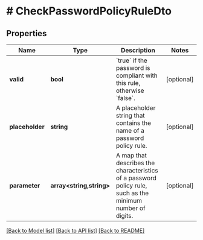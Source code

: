# # CheckPasswordPolicyRuleDto

## Properties

Name | Type | Description | Notes
------------ | ------------- | ------------- | -------------
**valid** | **bool** | &#x60;true&#x60; if the password is compliant with this rule, otherwise &#x60;false&#x60;. | [optional]
**placeholder** | **string** | A placeholder string that contains the name of a password policy rule. | [optional]
**parameter** | **array<string,string>** | A map that describes the characteristics of a password policy rule, such as the minimum number of digits. | [optional]

[[Back to Model list]](../../README.md#models) [[Back to API list]](../../README.md#endpoints) [[Back to README]](../../README.md)
